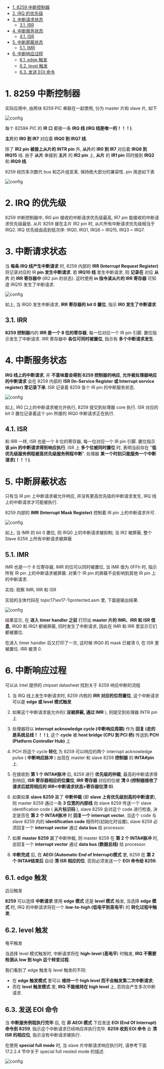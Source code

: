 <!-- @import "[TOC]" {cmd="toc" depthFrom=1 depthTo=6 orderedList=false} -->

<!-- code_chunk_output -->

- [1. 8259 中断控制器](#1-8259-中断控制器)
- [2. IRQ 的优先级](#2-irq-的优先级)
- [3. 中断请求状态](#3-中断请求状态)
  - [3.1. IRR](#31-irr)
- [4. 中断服务状态](#4-中断服务状态)
  - [4.1. ISR](#41-isr)
- [5. 中断屏蔽状态](#5-中断屏蔽状态)
  - [5.1. IMR](#51-imr)
- [6. 中断响应过程](#6-中断响应过程)
  - [6.1. edge 触发](#61-edge-触发)
  - [6.2. level 触发](#62-level-触发)
  - [6.3. 发送 EOI 命令](#63-发送-eoi-命令)

<!-- /code_chunk_output -->

# 1. 8259 中断控制器

实际应用中, 由两块 8259 PIC 串联在一起使用, 分为 master 片和 slave 片, 如下

![config](./images/1.png)

每个 8259A PIC 的 **IR 口** 都接一条 **IRQ 线 (IRQ 线是唯一的！！！)**.

**主片**的 **IR0 到 IR7** 对应着 **IRQ0 到 IRQ7 线**.

除了 **IR2 pin 被接上从片的 INTR pin** 外, **从片**的 **IR0 到 IR7** 对应着 **IRQ8 到 IRQ15** 线. 由于 **从片** 串接到 **主片** 的 **IR2 pin** 上, **从片** 的 **IR1 pin** 同时接到 **IRQ2** 和 **IRQ9 线**.

8259 经历多次数代 bus 和芯片组变革, 保持绝大部分的兼容性. pin 用途如下表

![config](./images/2.png)

# 2. IRQ 的优先级

8259 中断控制器中, IR0 pin 接收的中断请求优先级最高, IR7 pin 能接收的中断请求优先级最低. 从片 8259 接在主片 IR2 pin 时, 从片所有中断请求优先级相当于 IRQ2. IRQ 优先级由高到低次序: IRQ0, IRQ1, IRQ8 ~ IRQ15, IRQ3 ~ IRQ7.

# 3. 中断请求状态

当 **每条 IRQ 线产生中断请求** 时, 8259 内部的 **IRR (Interrupt Request Register)** 将记录对应的 IR **pin 发生中断请求**. 若 **IRQ10 线** 发生中断请求, 则 **记录在** 对应 **从片** 的 **IRR 寄存器中** (IR2 pin 的状态). 这时使用 **in 指令读从片的 IRR 寄存器** 可知道 IRQ10 发生了中断请求.

![config](./images/3.png)

如上, 当 IRQ0 发生中断请求, **IRR 寄存器的 bit 0 置位**, 指示 **IR0 发生了中断请求**.

## 3.1. IRR

**8259 控制器**内的 **IRR 是一个 8 位的寄存器**, 每一位对应一个 IR pin 引脚. 置位指示发生了中断请求. IRR 寄存器中 **各位可同时被置位**, 指示有 **多个中断请求发生**.

# 4. 中断服务状态

**IRQ 线上的中断请求**, 并 **不意味着会得到 8259 控制器的响应**, **允许被处理器响应的中断请求** 会在 8259 内部的 **ISR (In-Service Register 或 Interrupt service register) 里记录下来**. ISR 记录着 8259 各个 IR pin 的中断服务状态.

![config](./images/4.png)

如上, IR0 口上的中断请求被允许执行, 8259 提交到处理器 core 执行. ISR 对应的 bit 0 置位记录着这个 pin 所接的 IRQ0 中断请求正在执行.

## 4.1. ISR

和 IRR 一样, ISR 也是一个 8 位的寄存器, 每一位对应一个 IR pin 引脚. 置位指示 **该 pin 的中断请求得到响应执行**. ISR 上 **多个位被同时置位** 时, 表明当前存在 "**低优先级服务例程被高优先级服务例程中断**". 处理器 **某一个时刻只能服务一个中断请求(！！！)**.

# 5. 中断屏蔽状态

只有当 IR pin 上中断请求被允许响应, 并没有更高优先级的中断请求发生, IRQ 线上的中断请求才可能被执行.

8259 内部的 **IMR (Interrupt Mask Register)** 控制着 IR pin 上的中断请求许可.

![config](./images/5.png)

如上, 当 IMR 的 bit 0 置位, 则 IRQ0 上的中断请求被抑制; 当 IR2 被屏蔽, 整个 Slave 8259 上所有中断请求被屏蔽

## 5.1. IMR

IMR 也是一个 8 位寄存器, IMR 的位可以同时被置位, 当 IMR 值为 0FFh 时, 指示所有 IR pin 上的中断请求被屏蔽. 对某个 IR pin 的屏蔽不会影响到其他 IR pin 上的中断请求.

实验: 观察 IMR, IRR 和 ISR

实验的主体代码在 topic17\ex17-1\protected.asm 里, 下面是输出结果.

![config](./images/6.png)

结果显示, 在 **进入 timer handler 之前** 打印出 **master 片的 IMR、IRR 和 ISR 信息**, IRQ0 和 IRQ1 都被屏蔽, 同时发生了中断请求, 因此在 IMR 和 IRR 里显示它们都被置位.

在进入 timer handler 后又打印了一次, 这时候 IRQ0 的 mask 已被清 0, 在 ISR 里被置位. IRR 被清 0.

# 6. 中断响应过程

可以从 Intel 提供的 chipset datasheet 找到关于 8259 响应中断的流程

1) 当 IRQ 线上发生中断请求时, 8259 内核的 **IRR 对应的位将置位**, 这个中断请求可以是 **edge 或 level 模式触发**

2) 如果这个中断请求是允许的( **没被屏蔽, 通过 IMR** ), 则提交到处理器 INTR pin 上

3) 处理器将以 **interrupt acknowledge cycle (中断响应周期)** 作为 **回复 (走的是系统总线！！！)**, 这个 **cycle** 被 **host bridge (CPU 到 PCI 桥)** 传送到 **PCH (Platform Controller Hub)** 上

4) PCH 将这个 cycle **转化** 为 8259 可以响应的两个 interrupt acknowledge pulse ( **中断响应脉冲** ) 出现在 master 和 slave 8259 **控制器** 的 **INTA\#pin** 上.

5) 在接收到 **第 1 个 INTA\#脉冲** 后, 8259 进行 **优先级的仲裁**, 最高的中断请求得到响应, **ISR 寄存器相应的位置位**, **IRR 寄存器** 对应的位被 **清 0 (控制器接收了请求后就将相应的 IRR\<中断请求状态>寄存器位清 0)**.

6) 如果如果 **slave 8259** 赢了 **中断仲裁** (即 **slave 上有优先级别高的中断请求**), 则 master 8259 通过一条 **3 位宽的内部线** 向 slave 8259 传送一个 slave identification code ( **从片标识码** ), slave 8259 会对这个 code 进行检查, 决定是否在 **第 2 个 INTA#脉冲** 时 **回复一个 interrupt vector**, 当这个 code 与 slave 8259 内的 **identification code** 相符时(初始化时设置), slave 8259 必须回复一个 **interrupt vector** 通过 **data bus** 给 processor.

7) 如果 **master 8259** 赢了中断仲裁, 则 master 8259 在 **第 2 个 INTA#脉冲** 时, 会回复一个 **interrupt vector** 通过 **data bus (数据总线)** 给 processor.

8) **中断完成** 后, 在 **AEOI (Automatic End of Interrupt)模式** 里, 8259 在 **第 2 个 INTA#结束后** 自动 **清 ISR 相应的位**. 否则必须发送一个 **EOI 命令给 8259**.

## 6.1. edge 触发

边沿触发

**8259** 可以选择 **中断请求** 使用 **edge 模式** 还是 **level 模式** 触发, 当选择 **edge 模式** 时, IRQ 的中断请求将在一个 **low-to-high (低电平到高电平**) 的 **转化过程中触发**.

## 6.2. level 触发

电平触发

当选择 level 模式触发时, 中断请求将在 **high-level (高电平**) 时触发, **IRQ 不需要检测从 low 到 high 这个转变过程**.

我们看到了 edge 触发与 level 触发的不同:

- 在 **edge 触发模式** 里可以 **维持一个 high level 而不会触发第二次中断请求**;
- 而在 **level 触发模式** 里, **IRQ 不能维持在 high level** 上, 否则会产生多次中断请求.

## 6.3. 发送 EOI 命令

当 **中断服务例程执行完毕** 后, 在 **非 AEOI 模式** 下应发送 **EOI (End Of Interrupt) 命令到 8259**, 指示这个中断请求已经响应并执行完毕. **8259 收到 EOI 命令** 会 **清 ISR 的相应位**, 指示没有中断请求被执行.

在使用 **special full mode** 时, 当 slave 片中断请求响应执行时, 请参考下面 17.2.2.4 节中关于 special full nested mode 的描述.

![config](./images/7.png)